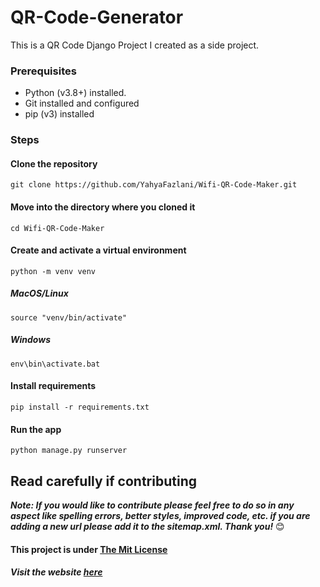 # QR-Code-Generator

This is a QR Code Django Project I created as a side project.

### Prerequisites
* Python (v3.8+) installed.
* Git installed and configured
* pip (v3) installed

### Steps
#### Clone the repository
```shell
git clone https://github.com/YahyaFazlani/Wifi-QR-Code-Maker.git
```

#### Move into the directory where you cloned it
```shell
cd Wifi-QR-Code-Maker
```

#### Create and activate a virtual environment
```shell
python -m venv venv
```
##### MacOS/Linux
```shell
source "venv/bin/activate"
```
##### Windows
```shell
env\bin\activate.bat
```

#### Install requirements
```
pip install -r requirements.txt
```

#### Run the app
```shell
python manage.py runserver
```
## Read carefully if contributing
***Note: If you would like to contribute please feel free to do so in any aspect like spelling errors, better styles, improved code, etc. if you are adding a new url please add it to the sitemap.xml. Thank you!*** 😊


#### This project is under [The Mit License](https://opensource.org/licenses/MIT)

##### Visit the website [here](https://yahyafazlani.pythonanywhere.com/)